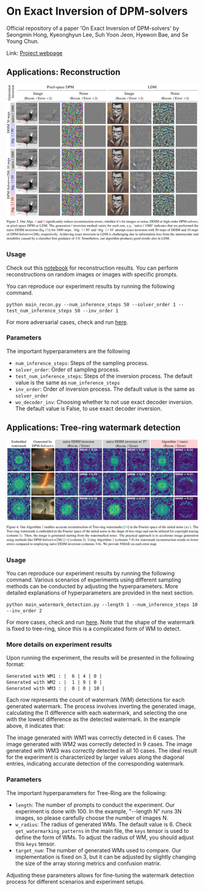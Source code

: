 # On Exact Inversion of DPM-solvers

Official repository of a paper 'On Exact Inversion of DPM-solvers' 
by Seongmin Hong, Kyeonghyun Lee, Suh Yoon Jeon, Hyewon Bae, and Se Young Chun.

Link: [Project webpage](https://smhongok.github.io/inv-dpm.html)

## Applications: Reconstruction

<img src=scripts/fig2.png  width="800pt">

### Usage
Check out this [notebook](exact_inversion.ipynb) for reconstruction results. You can perform reconstructions on random images or images with specific prompts.

You can reproduce our experiment results by running the following command.
```
python main_recon.py --num_inference_steps 50 --solver_order 1 --test_num_inference_steps 50 --inv_order 1
```
For more adversarial cases, check and run [here](scripts/run_reconstruction.sh). 

### Parameters
The important hyperparameters are the following
- `num_inference_steps`: Steps of the sampling process.
- `solver_order`: Order of sampling process.
- `test_num_inference_steps`: Steps of the inversion process. The default value is the same as `num_inference_steps`
- `inv_order`: Order of inversion process. The default value is the same as `solver_order`
- `wo_decoder_inv`: Choosing whether to not use exact decoder inversion. The default value is False, to use exact decoder inversion.

## Applications: Tree-ring watermark detection

<img src=scripts/fig4.png  width="800pt">

### Usage
You can reproduce our experiment results by running the following command. Various scenarios of experiments using different sampling methods can be conducted by adjusting the hyperparameters. More detailed explanations of hyperparameters are provided in the next section.
```
python main_watermark_detection.py --length 1 --num_inference_steps 10 --inv_order 2
```

For more cases, check and run [here](scripts/run_detection.sh). Note that the shape of the watermark is fixed to tree-ring, since this is a complicated form of WM to detect.

### More details on experiment results
Upon running the experiment, the results will be presented in the following format:
```
Generated with WM1 : |  6 | 4 | 0 | 
Generated with WM2 : |  1 | 9 | 0 | 
Generated with WM3 : |  0 | 0 | 10 | 
```
Each row represents the count of watermark (WM) detections for each generated watermark. The process involves inverting the generated image, calculating the l1 difference with each watermark, and selecting the one with the lowest difference as the detected watermark. In the example above, it indicates that:

The image generated with WM1 was correctly detected in 6 cases.
The image generated with WM2 was correctly detected in 9 cases.
The image generated with WM3 was correctly detected in all 10 cases.
The ideal result for the experiment is characterized by larger values along the diagonal entries, indicating accurate detection of the corresponding watermark.

### Parameters
The important hyperparameters for Tree-Ring are the following:

- `length`: The number of prompts to conduct the experiment. Our experiment is done with 100. In the example, "--length N" runs 3N images, so please carefully choose the number of images N. 
- `w_radius`: The radius of generated WMs. The default value is 6. Check `get_watermarking_patterns` in the main file, the `keys` tensor is used to define the form of WMs. To adjust the radius of WM, you should adjust this `keys` tensor.
- `target_num`: The number of generated WMs used to compare. Our implementation is fixed on 3, but it can be adjusted by slightly changing the size of the array storing metrics and confusion matrix.


Adjusting these parameters allows for fine-tuning the watermark detection process for different scenarios and experiment setups.
